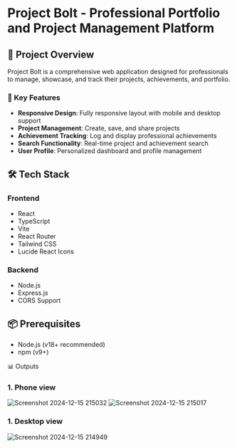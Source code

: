 # Project Bolt - Professional Portfolio and Project Management Platform

## 🚀 Project Overview

Project Bolt is a comprehensive web application designed for professionals to manage, showcase, and track their projects, achievements, and portfolio.

### 🌟 Key Features

- **Responsive Design**: Fully responsive layout with mobile and desktop support
- **Project Management**: Create, save, and share projects
- **Achievement Tracking**: Log and display professional achievements
- **Search Functionality**: Real-time project and achievement search
- **User Profile**: Personalized dashboard and profile management

## 🛠 Tech Stack

### Frontend
- React
- TypeScript
- Vite
- React Router
- Tailwind CSS
- Lucide React Icons

### Backend
- Node.js
- Express.js
- CORS Support

## 📦 Prerequisites

- Node.js (v18+ recommended)
- npm (v9+)


📊 Outputs

### 1. **Phone view**  
![Screenshot 2024-12-15 215032](https://github.com/user-attachments/assets/3477032e-5804-414f-8d41-6286bbed069e)
![Screenshot 2024-12-15 215017](https://github.com/user-attachments/assets/03f94efd-3e09-448c-80d5-5c9a6a1de4d8)

### 1. **Desktop view**
![Screenshot 2024-12-15 214949](https://github.com/user-attachments/assets/3825f493-967d-4074-a40a-c78a4c73a8cb)


